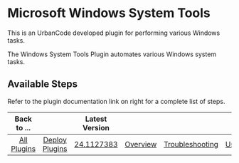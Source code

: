 
Microsoft Windows System Tools
==============================

This is an UrbanCode developed plugin for performing various Windows tasks.

The Windows System Tools Plugin automates various Windows system tasks.


Available Steps
---------------

Refer to the plugin documentation link on right for a complete list of steps.



|Back to ...||Latest Version||||||
| :---: | :---: | :---: | :---: | :---: | :---: | :---: | :---: |
|[All Plugins](../../index.md)|[Deploy Plugins](../README.md)|[24.1127383](https://raw.githubusercontent.com/UrbanCode/IBM-UCD-PLUGINS/main/files/WindowsSystemTools/ucd-WindowsSystemTools-24.1127383.zip)|[Overview](overview.md)|[Troubleshooting](troubleshooting.md)|[Usage](usage.md)|[Steps](steps.md)|[Downloads](downloads.md)|
